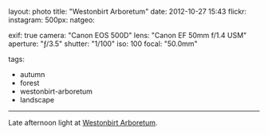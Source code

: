 layout: photo
title: "Westonbirt Arboretum"
date: 2012-10-27 15:43
flickr:
instagram:
500px:
natgeo:

exif: true
camera: "Canon EOS 500D"
lens: "Canon EF 50mm f/1.4 USM"
aperture: "ƒ/3.5"
shutter: "1/100"
iso: 100
focal: "50.0mm"

tags:
  - autumn
  - forest
  - westonbirt-arboretum
  - landscape
---

Late afternoon light at [Westonbirt Arboretum](https://en.wikipedia.org/wiki/Westonbirt_Arboretum).
